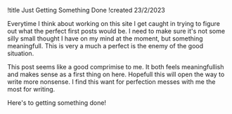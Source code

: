 !title Just Getting Something Done
!created 23/2/2023

Everytime I think about working on this site I get caught in trying to figure out what the perfect first posts would be. I need to make sure it's not some silly small thought I have on my mind at the moment, but something meaningfull. This is very a much a perfect is the enemy of the good situation. 

This post seems like a good comprimise to me. It both feels meaningfullish and makes sense as a first thing on here. Hopefull this will open the way to write more nonsense. I find this want for perfection messes with me the most for writing.

Here's to getting something done!